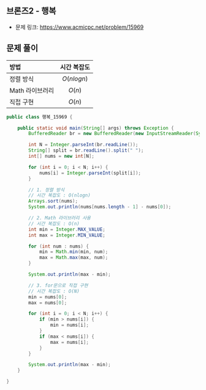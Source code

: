 
## 브론즈2 - 행복


- 문제 링크: https://www.acmicpc.net/problem/15969


## 문제 풀이

| 방법 | 시간 복잡도 |
|:--|:--:|
| 정렬 방식 | $O(nlogn)$ |
| Math 라이브러리 | $O(n)$ |
| 직접 구현 | $O(n)$ |

```java
public class 행복_15969 {

	public static void main(String[] args) throws Exception {
		BufferedReader br = new BufferedReader(new InputStreamReader(System.in));

		int N = Integer.parseInt(br.readLine());
		String[] split = br.readLine().split(" ");
		int[] nums = new int[N];

		for (int i = 0; i < N; i++) {
			nums[i] = Integer.parseInt(split[i]);
		}

		// 1. 정렬 방식
		// 시간 복잡도 : O(nlogn)
		Arrays.sort(nums);
		System.out.println(nums[nums.length - 1] - nums[0]);

		// 2. Math 라이브러리 사용
		// 시간 복잡도 : O(n)
		int min = Integer.MAX_VALUE;
		int max = Integer.MIN_VALUE;

		for (int num : nums) {
			min = Math.min(min, num);
			max = Math.max(max, num);
		}

		System.out.println(max - min);

		// 3. for문으로 직접 구현
		// 시간 복잡도 : O(N)
		min = nums[0];
		max = nums[0];

		for (int i = 0; i < N; i++) {
			if (min > nums[i]) {
				min = nums[i];
			}
			if (max < nums[i]) {
				max = nums[i];
			}
		}

		System.out.println(max - min);
	}

}

```